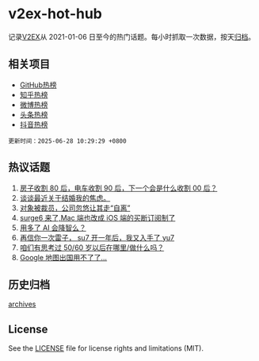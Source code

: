 # v2ex-hot-hub

 记录[V2EX](https://www.v2ex.com/)从 2021-01-06 日至今的热门话题。每小时抓取一次数据，按天[归档](archives)。
 
 ## 相关项目

- [GitHub热榜](https://github.com/snaildev/github-hot-hub)
- [知乎热榜](https://github.com/snaildev/zhihu-hot-hub)
- [微博热榜](https://github.com/snaildev/weibo-hot-hub)
- [头条热榜](https://github.com/snaildev/toutiao-hot-hub)
- [抖音热榜](https://github.com/snaildev/douyin-hot-hub)


 `更新时间：2025-06-28 10:29:29 +0800`

## 热议话题

1. [房子收割 80 后，电车收割 90 后，下一个会是什么收割 00 后？](https://www.v2ex.com/t/1141421)
1. [谈谈最近关于结婚我的焦虑。](https://www.v2ex.com/t/1141516)
1. [对象被裁员，公司忽悠让其走“自离”](https://www.v2ex.com/t/1141426)
1. [surge6 来了,Mac 端也改成 iOS 端的买断订阅制了](https://www.v2ex.com/t/1141491)
1. [用多了 AI 会降智么？](https://www.v2ex.com/t/1141511)
1. [再信你一次雷子， su7 开一年后，我又入手了 yu7](https://www.v2ex.com/t/1141414)
1. [咱们有思考过 50/60 岁以后在哪里/做什么吗？](https://www.v2ex.com/t/1141398)
1. [Google 地图出国用不了了…](https://www.v2ex.com/t/1141429)

## 历史归档

[archives](archives)

## License

See the [LICENSE](LICENSE) file for license rights and limitations (MIT).
